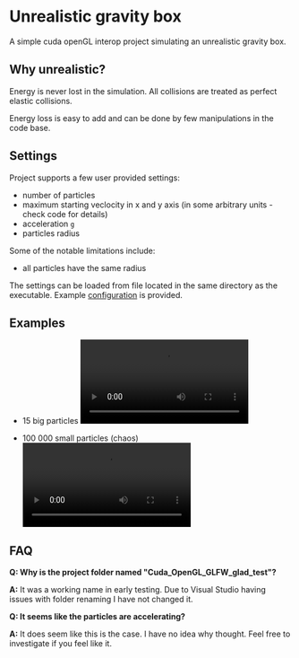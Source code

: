 # Unrealistic gravity box

A simple cuda openGL interop project simulating an unrealistic gravity box. 

## Why unrealistic?
Energy is never lost in the simulation. All collisions are treated as perfect elastic collisions. 

Energy loss is easy to add and can be done by few manipulations in the code base. 

## Settings

Project supports a few user provided settings:
- number of particles
- maximum starting veclocity in x and y axis (in some arbitrary units - check code for details)
- acceleration `g`
- particles radius

Some of the notable limitations include: 
- all particles have the same radius

The settings can be loaded from file located in the same directory as the executable. 
Example [configuration](./Cuda_OpenGL_GLFW_glad_test/config.txt) is provided. 

## Examples

- 15 big particles
![](./samples/sample-15.mp4)

- 100 000 small particles (chaos)
![](./samples/sample-100000.mp4)

## FAQ

**Q: Why is the project folder named "Cuda_OpenGL_GLFW_glad_test"?**

**A:** It was a working name in early testing. Due to Visual Studio having issues with folder renaming I have not changed it. 

**Q: It seems like the particles are accelerating?**

**A:** It does seem like this is the case. I have no idea why thought. Feel free to investigate if you feel like it. 
